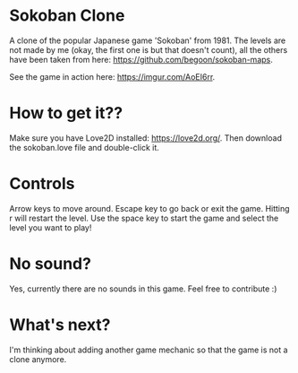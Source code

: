 # Sokoban Clone
A clone of the popular Japanese game 'Sokoban' from 1981. The levels are not made by me (okay, the first one is but that doesn't count), all the others have been taken from here: https://github.com/begoon/sokoban-maps.

See the game in action here: https://imgur.com/AoEI6rr.

# How to get it??
Make sure you have Love2D installed: https://love2d.org/. Then download the sokoban.love file and double-click it.

# Controls
Arrow keys to move around. Escape key to go back or exit the game. Hitting r will restart the level. Use the space key to start the game and select the level you want to play! 

# No sound?
Yes, currently there are no sounds in this game. Feel free to contribute :) 

# What's next?
I'm thinking about adding another game mechanic so that the game is not a clone anymore.

